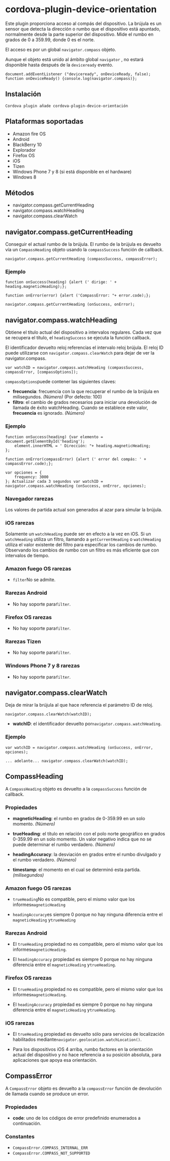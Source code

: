 <!---
    Licensed to the Apache Software Foundation (ASF) under one
    or more contributor license agreements.  See the NOTICE file
    distributed with this work for additional information
    regarding copyright ownership.  The ASF licenses this file
    to you under the Apache License, Version 2.0 (the
    "License"); you may not use this file except in compliance
    with the License.  You may obtain a copy of the License at

      http://www.apache.org/licenses/LICENSE-2.0

    Unless required by applicable law or agreed to in writing,
    software distributed under the License is distributed on an
    "AS IS" BASIS, WITHOUT WARRANTIES OR CONDITIONS OF ANY
    KIND, either express or implied.  See the License for the
    specific language governing permissions and limitations
    under the License.
-->

# cordova-plugin-device-orientation

Este plugin proporciona acceso al compás del dispositivo. La brújula es un sensor que detecta la dirección o rumbo que el dispositivo está apuntado, normalmente desde la parte superior del dispositivo. Mide el rumbo en grados de 0 a 359.99, donde 0 es el norte.

El acceso es por un global `navigator.compass` objeto.

Aunque el objeto está unido al ámbito global `navigator` , no estará disponible hasta después de la `deviceready` evento.

    document.addEventListener ("deviceready", onDeviceReady, false);
    function onDeviceReady() {console.log(navigator.compass)};
    

## Instalación

    Cordova plugin añade cordova-plugin-device-orientación
    

## Plataformas soportadas

*   Amazon fire OS
*   Android
*   BlackBerry 10
*   Explorador
*   Firefox OS
*   iOS
*   Tizen
*   Windows Phone 7 y 8 (si está disponible en el hardware)
*   Windows 8

## Métodos

*   navigator.compass.getCurrentHeading
*   navigator.compass.watchHeading
*   navigator.compass.clearWatch

## navigator.compass.getCurrentHeading

Conseguir el actual rumbo de la brújula. El rumbo de la brújula es devuelto vía un `CompassHeading` objeto usando la `compassSuccess` función de callback.

    navigator.compass.getCurrentHeading (compassSuccess, compassError);
    

### Ejemplo

    function onSuccess(heading) {alert (' dirige: ' + heading.magneticHeading);};
    
    function onError(error) {alert ('CompassError: "+ error.code);};
    
    navigator.compass.getCurrentHeading (onSuccess, onError);
    

## navigator.compass.watchHeading

Obtiene el título actual del dispositivo a intervalos regulares. Cada vez que se recupera el título, el `headingSuccess` se ejecuta la función callback.

El identificador devuelto reloj referencias el intervalo reloj brújula. El reloj ID puede utilizarse con `navigator.compass.clearWatch` para dejar de ver la navigator.compass.

    var watchID = navigator.compass.watchHeading (compassSuccess, compassError, [compassOptions]);
    

`compassOptions`puede contener las siguientes claves:

*   **frecuencia**: frecuencia con la que recuperar el rumbo de la brújula en milisegundos. *(Número)* (Por defecto: 100)
*   **filtro**: el cambio de grados necesarios para iniciar una devolución de llamada de éxito watchHeading. Cuando se establece este valor, **frecuencia** es ignorado. *(Número)*

### Ejemplo

    function onSuccess(heading) {var elemento = document.getElementById('heading');
        element.innerHTML = ' Dirección: "+ heading.magneticHeading;
    };
    
    function onError(compassError) {alert (' error del compás: ' + compassError.code);};
    
    var opciones = {
        frequency: 3000
    }; Actualizar cada 3 segundos var watchID = navigator.compass.watchHeading (onSuccess, onError, opciones);
    

### Navegador rarezas

Los valores de partida actual son generados al azar para simular la brújula.

### iOS rarezas

Solamente un `watchHeading` puede ser en efecto a la vez en iOS. Si un `watchHeading` utiliza un filtro, llamando a `getCurrentHeading` o `watchHeading` utiliza el valor existente del filtro para especificar los cambios de rumbo. Observando los cambios de rumbo con un filtro es más eficiente que con intervalos de tiempo.

### Amazon fuego OS rarezas

*   `filter`No se admite.

### Rarezas Android

*   No hay soporte para`filter`.

### Firefox OS rarezas

*   No hay soporte para`filter`.

### Rarezas Tizen

*   No hay soporte para`filter`.

### Windows Phone 7 y 8 rarezas

*   No hay soporte para`filter`.

## navigator.compass.clearWatch

Deja de mirar la brújula al que hace referencia el parámetro ID de reloj.

    navigator.compass.clearWatch(watchID);
    

*   **watchID**: el identificador devuelto por`navigator.compass.watchHeading`.

### Ejemplo

    var watchID = navigator.compass.watchHeading (onSuccess, onError, opciones);
    
    ... adelante... navigator.compass.clearWatch(watchID);
    

## CompassHeading

A `CompassHeading` objeto es devuelto a la `compassSuccess` función de callback.

### Propiedades

*   **magneticHeading**: el rumbo en grados de 0-359.99 en un solo momento. *(Número)*

*   **trueHeading**: el título en relación con el polo norte geográfico en grados 0-359.99 en un solo momento. Un valor negativo indica que no se puede determinar el rumbo verdadero. *(Número)*

*   **headingAccuracy**: la desviación en grados entre el rumbo divulgado y el rumbo verdadero. *(Número)*

*   **timestamp**: el momento en el cual se determinó esta partida. *(milisegundos)*

### Amazon fuego OS rarezas

*   `trueHeading`No es compatible, pero el mismo valor que los informes`magneticHeading`

*   `headingAccuracy`es siempre 0 porque no hay ninguna diferencia entre el `magneticHeading` y`trueHeading`

### Rarezas Android

*   El `trueHeading` propiedad no es compatible, pero el mismo valor que los informes`magneticHeading`.

*   El `headingAccuracy` propiedad es siempre 0 porque no hay ninguna diferencia entre el `magneticHeading` y`trueHeading`.

### Firefox OS rarezas

*   El `trueHeading` propiedad no es compatible, pero el mismo valor que los informes`magneticHeading`.

*   El `headingAccuracy` propiedad es siempre 0 porque no hay ninguna diferencia entre el `magneticHeading` y`trueHeading`.

### iOS rarezas

*   El `trueHeading` propiedad es devuelto sólo para servicios de localización habilitados mediante`navigator.geolocation.watchLocation()`.

*   Para los dispositivos iOS 4 arriba, rumbo factores en la orientación actual del dispositivo y no hace referencia a su posición absoluta, para aplicaciones que apoya esa orientación.

## CompassError

A `CompassError` objeto es devuelto a la `compassError` función de devolución de llamada cuando se produce un error.

### Propiedades

*   **code**: uno de los códigos de error predefinido enumerados a continuación.

### Constantes

*   `CompassError.COMPASS_INTERNAL_ERR`
*   `CompassError.COMPASS_NOT_SUPPORTED`
